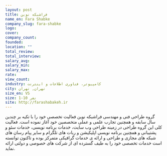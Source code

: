 ```yaml
---
layout: post
title: فراشبکه نوین
name_en: Fara Shabke
company_slug: fara-shabke
logo: 
cover: 
company_count:
founded:
location: ""
total_review: 
total_interview: 
salary_avg: 
salary_min: 
salary_max: 
rate: 
view_count: 
industry: کامپیوتر، فناوری اطلاعات و اینترنت
city: تهران, تهران
size_en: VS
size: 1-10 نفر
site: http://farashabakeh.ir
---
```


گروه طراحی فنی و مهندسی فراشبکه نوین فعالیت تخصصی خود را با تکیه بر چندین سال سابقه و همچنین تجارب علمی و عملی متخصصین خود آغاز نموده است. فعالیت کلی این گروه طراحی در زمینه طراحی وب سایت، خدمات برنامه نویسی، خدمات سئو و پشتیبانی و همچنین برنامه نویسی اپلیکیشن و ربات های تلگرام و سایر پیام رسان های شبکه های مجازی و طراحی و ارائه ی خدمات گرافیکی متمرکز بوده و تاکنون توانسته است خدمات تخصصی خود را به طیف گسترده ای از شرکت های خصوصی و دولتی ارائه نماید.
